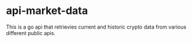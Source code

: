 # api-market-data
This is a go api that retrievies current and historic crypto data from various different public apis.
